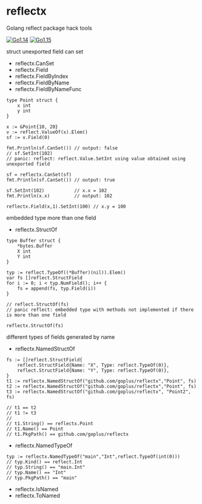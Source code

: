 # reflectx
Golang reflect package hack tools

[![Go1.14](https://github.com/goplus/reflectx/workflows/Go1.14/badge.svg)](https://github.com/goplus/reflectx/actions?query=workflow%3AGo1.14)
[![Go1.15](https://github.com/goplus/reflectx/workflows/Go1.15/badge.svg)](https://github.com/goplus/reflectx/actions?query=workflow%3AGo1.15)

struct unexported field can set
* reflectx.CanSet
* reflectx.Field
* reflectx.FieldByIndex
* reflectx.FieldByName
* reflectx.FieldByNameFunc

```
type Point struct {
    x int
    y int
}

x := &Point{10, 20}
v := reflect.ValueOf(x).Elem()
sf := v.Field(0)

fmt.Println(sf.CanSet()) // output: false
// sf.SetInt(102)        
// panic: reflect: reflect.Value.SetInt using value obtained using unexported field

sf = reflectx.CanSet(sf)
fmt.Println(sf.CanSet()) // output: true

sf.SetInt(102)           // x.x = 102
fmt.Println(x.x)         // output: 102

reflectx.Field(x,1).SetInt(100) // x.y = 100
```

embedded type more than one field
* reflectx.StructOf
```
type Buffer struct {
	*bytes.Buffer
	X int
	Y int
}

typ := reflect.TypeOf((*Buffer)(nil)).Elem()
var fs []reflect.StructField
for i := 0; i < typ.NumField(); i++ {
	fs = append(fs, typ.Field(i))
}

// reflect.StructOf(fs) 
// panic reflect: embedded type with methods not implemented if there is more than one field

reflectx.StructOf(fs)

```

different types of fields generated by name
* reflectx.NamedStructOf
```
fs := []reflect.StructField{
	reflect.StructField{Name: "X", Type: reflect.TypeOf(0)},
	reflect.StructField{Name: "Y", Type: reflect.TypeOf(0)},
}
t1 := reflectx.NamedStructOf("github.com/goplus/reflectx","Point", fs)
t2 := reflectx.NamedStructOf("github.com/goplus/reflectx","Point", fs)
t3 := reflectx.NamedStructOf("github.com/goplus/reflectx", "Point2", fs)

// t1 == t2
// t1 != t3
//
// t1.String() == reflectx.Point
// t1.Name() == Point
// t1.PkgPath() == github.com/goplus/reflectx
```
* reflectx.NamedTypeOf
```
typ := reflectx.NamedTypeOf("main","Int",reflect.TypeOf(int(0)))
// typ.Kind() == reflect.Int
// typ.String() == "main.Int"
// typ.Name() == "Int"
// typ.PkgPath() == "main"
```

* reflectx.IsNamed
* reflectx.ToNamed